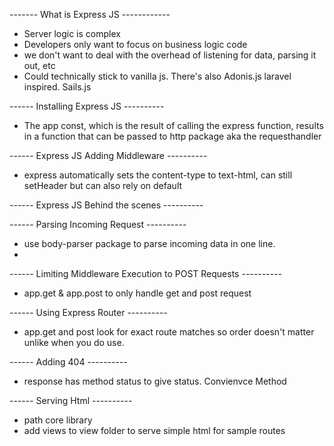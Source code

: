 ------- What is Express JS ------------
- Server logic is complex
- Developers only want to focus on business logic code
- we don't want to deal with the overhead of listening for data, parsing it out, etc
- Could technically stick to vanilla js. There's also Adonis.js laravel inspired. Sails.js

------ Installing Express JS ----------
- The app const, which is the result of calling the express function, results in a function that can be passed to http package aka the requesthandler


------ Express JS Adding Middleware ----------
- express automatically sets the content-type to text-html, can still setHeader but can also rely on default 

------ Express JS Behind the scenes ----------

------ Parsing Incoming Request ----------
- use body-parser package to parse incoming data in one line.
- 

------ Limiting Middleware Execution to POST Requests ----------
- app.get & app.post to only handle get and post request 

------ Using Express Router ----------
- app.get and post look for exact route matches so order doesn't matter unlike when you do use.

------ Adding 404 ----------
- response has method status to give status. Convienvce Method

------ Serving Html ----------
- path core library
- add views to view folder to serve simple html for sample routes